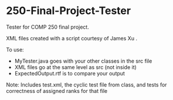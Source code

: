 # 250-Final-Project-Tester

Tester for COMP 250 final project.

XML files created with a script courtesy of James Xu .

To use:
- MyTester.java goes with your other classes in the src file
- XML files go at the same level as src (not inside it)
- ExpectedOutput.rtf is to compare your output

Note: Includes test.xml, the cyclic test file from class, and tests for correctness of assigned ranks for that file

